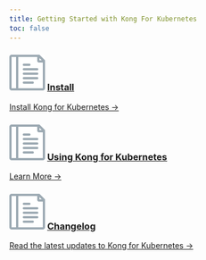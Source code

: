 ```yaml
---
title: Getting Started with Kong For Kubernetes
toc: false
---
```


<div class="docs-grid">
  <div class="docs-grid-block">
    <h3>
        <img src="/assets/images/icons/documentation/icn-doc-reference.svg" />
        <a href="/1.4.x/kong-kubernetes/install">Install</a>
    </h3>
    <p></p>
    <a href="/1.4.x/kong-kubernetes/install">
        Install Kong for Kubernetes &rarr;
    </a>
  </div>

  <div class="docs-grid-block">
    <h3>
        <img src="/assets/images/icons/documentation/icn-doc-reference.svg" />
        <a href="/1.4.x/kong-kubernetes/using-kong-for-kubernetes/">Using Kong for Kubernetes</a>
    </h3>
    <p></p>
    <a href="/1.4.x/kong-kubernetes/using-kong-for-kubernetes/">
        Learn More &rarr;
    </a>
  </div>

  <div class="docs-grid-block">
    <h3>
        <img src="/assets/images/icons/documentation/icn-doc-reference.svg" />
        <a href="/1.4.x/kong-kubernetes/changelog">Changelog</a>
    </h3>
    <p></p>
    <a href="/1.4.x/kong-kubernetes/changelog">
        Read the latest updates to Kong for Kubernetes &rarr;
    </a>
  </div>
</div>

